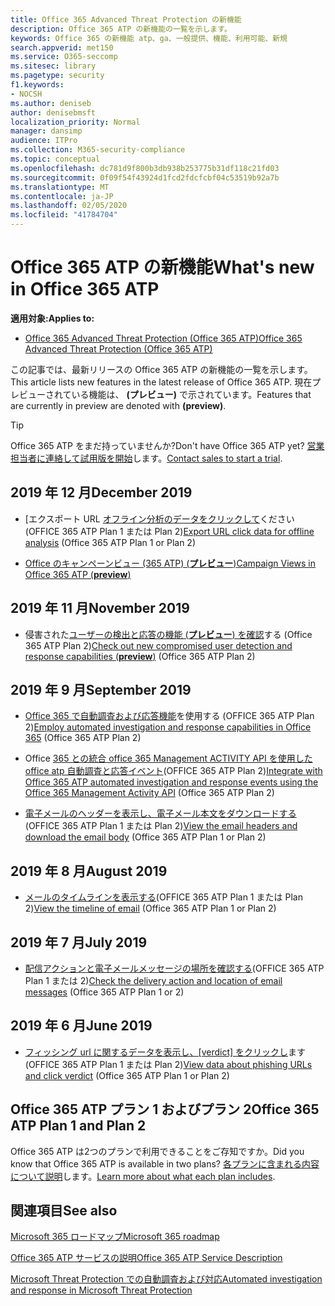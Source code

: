 ```yaml
---
title: Office 365 Advanced Threat Protection の新機能
description: Office 365 ATP の新機能の一覧を示します。
keywords: Office 365 の新機能 atp、ga、一般提供、機能、利用可能、新規
search.appverid: met150
ms.service: O365-seccomp
ms.sitesec: library
ms.pagetype: security
f1.keywords:
- NOCSH
ms.author: deniseb
author: denisebmsft
localization_priority: Normal
manager: dansimp
audience: ITPro
ms.collection: M365-security-compliance
ms.topic: conceptual
ms.openlocfilehash: dc781d9f800b3db938b253775b31df118c21fd03
ms.sourcegitcommit: 0f09f54f43924d1fcd2fdcfcbf04c53519b92a7b
ms.translationtype: MT
ms.contentlocale: ja-JP
ms.lasthandoff: 02/05/2020
ms.locfileid: "41784704"
---
```

# <a name="whats-new-in-office-365-atp"></a><span data-ttu-id="84b9c-104">Office 365 ATP の新機能</span><span class="sxs-lookup"><span data-stu-id="84b9c-104">What's new in Office 365 ATP</span></span>

<span data-ttu-id="84b9c-105">**適用対象:**</span><span class="sxs-lookup"><span data-stu-id="84b9c-105">**Applies to:**</span></span>

- [<span data-ttu-id="84b9c-106">Office 365 Advanced Threat Protection (Office 365 ATP)</span><span class="sxs-lookup"><span data-stu-id="84b9c-106">Office 365 Advanced Threat Protection (Office 365 ATP)</span></span>](office-365-atp.md)

<span data-ttu-id="84b9c-107">この記事では、最新リリースの Office 365 ATP の新機能の一覧を示します。</span><span class="sxs-lookup"><span data-stu-id="84b9c-107">This article lists new features in the latest release of Office 365 ATP.</span></span> <span data-ttu-id="84b9c-108">現在プレビューされている機能は、 **(プレビュー)** で示されています。</span><span class="sxs-lookup"><span data-stu-id="84b9c-108">Features that are currently in preview are denoted with **(preview)**.</span></span>

> [!TIP]
> <span data-ttu-id="84b9c-109">Office 365 ATP をまだ持っていませんか?</span><span class="sxs-lookup"><span data-stu-id="84b9c-109">Don't have Office 365 ATP yet?</span></span> <span data-ttu-id="84b9c-110">[営業担当者に連絡して試用版を開始](https://go.microsoft.com/fwlink/p/?LinkId=518644)します。</span><span class="sxs-lookup"><span data-stu-id="84b9c-110">[Contact sales to start a trial](https://go.microsoft.com/fwlink/p/?LinkId=518644).</span></span>

## <a name="december-2019"></a><span data-ttu-id="84b9c-111">2019 年 12 月</span><span class="sxs-lookup"><span data-stu-id="84b9c-111">December 2019</span></span>

- <span data-ttu-id="84b9c-112">[エクスポート URL [オフライン分析のデータをクリックして](threat-explorer.md#new-features-in-threat-explorer-and-real-time-detections)ください (OFFICE 365 ATP Plan 1 または Plan 2)</span><span class="sxs-lookup"><span data-stu-id="84b9c-112">[Export URL click data for offline analysis](threat-explorer.md#new-features-in-threat-explorer-and-real-time-detections) (Office 365 ATP Plan 1 or Plan 2)</span></span>

- [<span data-ttu-id="84b9c-113">Office のキャンペーンビュー (365 ATP) (**プレビュー**)</span><span class="sxs-lookup"><span data-stu-id="84b9c-113">Campaign Views in Office 365 ATP (**preview**)</span></span>](campaigns.md)

## <a name="november-2019"></a><span data-ttu-id="84b9c-114">2019 年 11 月</span><span class="sxs-lookup"><span data-stu-id="84b9c-114">November 2019</span></span>

- <span data-ttu-id="84b9c-115">侵害された[ユーザーの検出と応答の機能 (**プレビュー**) を確認](https://techcommunity.microsoft.com/t5/Security-Privacy-and-Compliance/Speed-up-time-to-detect-and-respond-to-user-compromise-and-limit/ba-p/977053)する (Office 365 ATP Plan 2)</span><span class="sxs-lookup"><span data-stu-id="84b9c-115">[Check out new compromised user detection and response capabilities (**preview**)](https://techcommunity.microsoft.com/t5/Security-Privacy-and-Compliance/Speed-up-time-to-detect-and-respond-to-user-compromise-and-limit/ba-p/977053) (Office 365 ATP Plan 2)</span></span>

## <a name="september-2019"></a><span data-ttu-id="84b9c-116">2019 年 9 月</span><span class="sxs-lookup"><span data-stu-id="84b9c-116">September 2019</span></span>

- <span data-ttu-id="84b9c-117">[Office 365 で自動調査および応答機能](automated-investigation-response-office.md)を使用する (OFFICE 365 ATP Plan 2)</span><span class="sxs-lookup"><span data-stu-id="84b9c-117">[Employ automated investigation and response capabilities in Office 365](automated-investigation-response-office.md) (Office 365 ATP Plan 2)</span></span>

- <span data-ttu-id="84b9c-118">Office [365 との統合 office 365 Management ACTIVITY API を使用した office atp 自動調査と応答イベント](https://docs.microsoft.com/office/office-365-management-api/office-365-management-activity-api-schema#office-365-advanced-threat-protection-and-threat-investigation-and-response-schema)(OFFICE 365 ATP Plan 2)</span><span class="sxs-lookup"><span data-stu-id="84b9c-118">[Integrate with Office 365 ATP automated investigation and response events using the Office 365 Management Activity API](https://docs.microsoft.com/office/office-365-management-api/office-365-management-activity-api-schema#office-365-advanced-threat-protection-and-threat-investigation-and-response-schema) (Office 365 ATP Plan 2)</span></span>

- <span data-ttu-id="84b9c-119">[電子メールのヘッダーを表示し、電子メール本文をダウンロードする](investigate-malicious-email-that-was-delivered.md)(OFFICE 365 ATP Plan 1 または Plan 2)</span><span class="sxs-lookup"><span data-stu-id="84b9c-119">[View the email headers and download the email body](investigate-malicious-email-that-was-delivered.md) (Office 365 ATP Plan 1 or Plan 2)</span></span>

## <a name="august-2019"></a><span data-ttu-id="84b9c-120">2019 年 8 月</span><span class="sxs-lookup"><span data-stu-id="84b9c-120">August 2019</span></span>

- <span data-ttu-id="84b9c-121">[メールのタイムラインを表示する](investigate-malicious-email-that-was-delivered.md#view-the-timeline-of-your-email)(OFFICE 365 ATP Plan 1 または Plan 2)</span><span class="sxs-lookup"><span data-stu-id="84b9c-121">[View the timeline of email](investigate-malicious-email-that-was-delivered.md#view-the-timeline-of-your-email) (Office 365 ATP Plan 1 or Plan 2)</span></span>

## <a name="july-2019"></a><span data-ttu-id="84b9c-122">2019 年 7 月</span><span class="sxs-lookup"><span data-stu-id="84b9c-122">July 2019</span></span>

- <span data-ttu-id="84b9c-123">[配信アクションと電子メールメッセージの場所を確認する](investigate-malicious-email-that-was-delivered.md#check-the-delivery-action-and-location)(OFFICE 365 ATP Plan 1 または 2)</span><span class="sxs-lookup"><span data-stu-id="84b9c-123">[Check the delivery action and location of email messages](investigate-malicious-email-that-was-delivered.md#check-the-delivery-action-and-location) (Office 365 ATP Plan 1 or 2)</span></span>

## <a name="june-2019"></a><span data-ttu-id="84b9c-124">2019 年 6 月</span><span class="sxs-lookup"><span data-stu-id="84b9c-124">June 2019</span></span>

- <span data-ttu-id="84b9c-125">[フィッシング url に関するデータを表示し、[verdict] をクリックし](threat-explorer.md#view-data-about-phishing-urls-and-click-verdict)ます (OFFICE 365 ATP Plan 1 または Plan 2)</span><span class="sxs-lookup"><span data-stu-id="84b9c-125">[View data about phishing URLs and click verdict](threat-explorer.md#view-data-about-phishing-urls-and-click-verdict) (Office 365 ATP Plan 1 or Plan 2)</span></span>

## <a name="office-365-atp-plan-1-and-plan-2"></a><span data-ttu-id="84b9c-126">Office 365 ATP プラン 1 およびプラン 2</span><span class="sxs-lookup"><span data-stu-id="84b9c-126">Office 365 ATP Plan 1 and Plan 2</span></span>

<span data-ttu-id="84b9c-127">Office 365 ATP は2つのプランで利用できることをご存知ですか。</span><span class="sxs-lookup"><span data-stu-id="84b9c-127">Did you know that Office 365 ATP is available in two plans?</span></span> <span data-ttu-id="84b9c-128">[各プランに含まれる内容について説明](office-365-atp.md#office-365-atp-plan-1-and-plan-2)します。</span><span class="sxs-lookup"><span data-stu-id="84b9c-128">[Learn more about what each plan includes](office-365-atp.md#office-365-atp-plan-1-and-plan-2).</span></span>

## <a name="see-also"></a><span data-ttu-id="84b9c-129">関連項目</span><span class="sxs-lookup"><span data-stu-id="84b9c-129">See also</span></span>

[<span data-ttu-id="84b9c-130">Microsoft 365 ロードマップ</span><span class="sxs-lookup"><span data-stu-id="84b9c-130">Microsoft 365 roadmap</span></span>](https://www.microsoft.com/microsoft-365/roadmap)

[<span data-ttu-id="84b9c-131">Office 365 ATP サービスの説明</span><span class="sxs-lookup"><span data-stu-id="84b9c-131">Office 365 ATP Service Description</span></span>](https://docs.microsoft.com/office365/servicedescriptions/office-365-advanced-threat-protection-service-description)

[<span data-ttu-id="84b9c-132">Microsoft Threat Protection での自動調査および対応</span><span class="sxs-lookup"><span data-stu-id="84b9c-132">Automated investigation and response in Microsoft Threat Protection</span></span>](https://docs.microsoft.com/microsoft-365/security/mtp/mtp-autoir)
